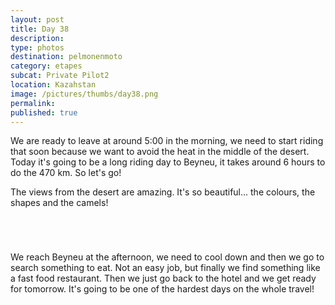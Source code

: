 ```yaml
---
layout: post
title: Day 38
description: 
type: photos
destination: pelmonenmoto
category: etapes
subcat: Private Pilot2
location: Kazahstan
image: /pictures/thumbs/day38.png
permalink: 
published: true
---
```


We are ready to leave at around 5:00 in the morning, we need to start riding that soon because we want to avoid the heat in the middle of the desert. Today it's going to be a long riding day to Beyneu, it takes around 6 hours to do the 470 km. So let's go!

The views from the desert are amazing. It's so beautiful... the colours, the shapes and the camels!

<p><a
href="https://lh3.googleusercontent.com/3cOB7IaNO_DqZP8Zn5ggL7vDbQL-anKBJgVmStte34EXkRUVRhg1NvbTQgTN4zsIf5m4CFB-aUd8byvNajz78DdUjiKtryuQie9YfUmMI-RtiO_iiwz-7zwCSYyH78X51mG-aXpJMNEBo7CnPFMo_CiodtJ4DIKyrhM1rIjL2NzEiTEKrsP_hCk8sn9V_AIhxaquNcanvPZALKQwfIgyTZ3x5ZEl_gKVG1WUgUoC6jWofuSXMl8yM2-gZsGJHqzOGEAXIfY8zITrdHy538HrJ7iL-g5nZJl-9FF_KKV2kIF8cre-JUYCi0hRq2GcKjCK7djZbB04pfAs98Lv158uOrcMNCHQ8J-tLmeoT0SzZY15QqeEcPav0xHU2ELbxO0JR3AXW95SIzW2Qw2XpuVYAEcx4VNTgJRr7DjCToEL85pBFJ1l_D19hcFUvaFri8m7pps5zUl6Y9g4Wsul06-CRUR-GiGyBn1bbV52ucPa6yD1m9B5ejKAneJut9merutSu0n2Z9mEow_2Du_EyuXjNDhw9cy9fZLZq5OK5YpNj2B-oVhkPJfD9t_6KDvXHvswDbwkvZHYKZkulTBC2J4fTnY5nUQhwyj3ew_QbiLayNuqTSNVgoZNwkxPfz7j17VvPZaS_snkcZ3f_VhqLLTIX46K0h-VLtPRnQ=w1708-h408-no"><img 
src="https://lh3.googleusercontent.com/3cOB7IaNO_DqZP8Zn5ggL7vDbQL-anKBJgVmStte34EXkRUVRhg1NvbTQgTN4zsIf5m4CFB-aUd8byvNajz78DdUjiKtryuQie9YfUmMI-RtiO_iiwz-7zwCSYyH78X51mG-aXpJMNEBo7CnPFMo_CiodtJ4DIKyrhM1rIjL2NzEiTEKrsP_hCk8sn9V_AIhxaquNcanvPZALKQwfIgyTZ3x5ZEl_gKVG1WUgUoC6jWofuSXMl8yM2-gZsGJHqzOGEAXIfY8zITrdHy538HrJ7iL-g5nZJl-9FF_KKV2kIF8cre-JUYCi0hRq2GcKjCK7djZbB04pfAs98Lv158uOrcMNCHQ8J-tLmeoT0SzZY15QqeEcPav0xHU2ELbxO0JR3AXW95SIzW2Qw2XpuVYAEcx4VNTgJRr7DjCToEL85pBFJ1l_D19hcFUvaFri8m7pps5zUl6Y9g4Wsul06-CRUR-GiGyBn1bbV52ucPa6yD1m9B5ejKAneJut9merutSu0n2Z9mEow_2Du_EyuXjNDhw9cy9fZLZq5OK5YpNj2B-oVhkPJfD9t_6KDvXHvswDbwkvZHYKZkulTBC2J4fTnY5nUQhwyj3ew_QbiLayNuqTSNVgoZNwkxPfz7j17VvPZaS_snkcZ3f_VhqLLTIX46K0h-VLtPRnQ=w1708-h408-no" alt=""></a></p>

<p><a
href="https://lh3.googleusercontent.com/sLP_6_8xw1BwTPGxqaAOo0I7brvZ0xTm5BC4WNC_KREDns5VY7eFJJcw9VQkal_S1LwYjXOzOHVyDIUwImLYTU5wQk5IpUGF0yHZ7fWIsULYoTASvDHJvhXWmJh9tS_w_QRm1baj2pjZ5XSq9uiwsyYGzKiU9_TeyRZ_xrWazb_LeftMKAd0q6qo5h7da2quHyh_tdAMDAl5C0bvX6W5qJTCAB75Otl6GrcIRaBooGpjKkXKuBY4URmmcf_0b3Iw0O_h9msf7dOnr0ifqko2Ofy6fUcSx8beU-BPX1rjsZ9GmR4MtoTEmWih8x67SJshZRhuEXEDwMDc4DS_6rBXDo13HC7gzajFA1hdgRDdAieZvi6cLppgoPi2uZzlhgTNmvxVIdtIHChB3wKy1y121YC_aDqjTQS_JFbyQ9X6pIIYgoNprmBeHB4AqLcQo7lXEWBmx1rMlTT93WN_V34aws3J55gta2wOF_mPIyg0CbLsPooqvjjPAGRNs5HW-_CPvNxKfGnG0saBUBhdIX2ooSMJcDfRhVsxvfnpk4roDOQgYR0PrDt7EUDZoXn3fJv6yTf-5GMugImZv3R5T_L3Fu-c47YSocMA_8nmzRRKHqGtbDNJLyMehIy5GLqjKx6q8n84IkMFgV1fzT8F6Y0mf_U2S97W4BJ3mg=w845-h634-no"><img 
src="https://lh3.googleusercontent.com/sLP_6_8xw1BwTPGxqaAOo0I7brvZ0xTm5BC4WNC_KREDns5VY7eFJJcw9VQkal_S1LwYjXOzOHVyDIUwImLYTU5wQk5IpUGF0yHZ7fWIsULYoTASvDHJvhXWmJh9tS_w_QRm1baj2pjZ5XSq9uiwsyYGzKiU9_TeyRZ_xrWazb_LeftMKAd0q6qo5h7da2quHyh_tdAMDAl5C0bvX6W5qJTCAB75Otl6GrcIRaBooGpjKkXKuBY4URmmcf_0b3Iw0O_h9msf7dOnr0ifqko2Ofy6fUcSx8beU-BPX1rjsZ9GmR4MtoTEmWih8x67SJshZRhuEXEDwMDc4DS_6rBXDo13HC7gzajFA1hdgRDdAieZvi6cLppgoPi2uZzlhgTNmvxVIdtIHChB3wKy1y121YC_aDqjTQS_JFbyQ9X6pIIYgoNprmBeHB4AqLcQo7lXEWBmx1rMlTT93WN_V34aws3J55gta2wOF_mPIyg0CbLsPooqvjjPAGRNs5HW-_CPvNxKfGnG0saBUBhdIX2ooSMJcDfRhVsxvfnpk4roDOQgYR0PrDt7EUDZoXn3fJv6yTf-5GMugImZv3R5T_L3Fu-c47YSocMA_8nmzRRKHqGtbDNJLyMehIy5GLqjKx6q8n84IkMFgV1fzT8F6Y0mf_U2S97W4BJ3mg=w845-h634-no" alt=""></a></p>

<p><a
href="https://lh3.googleusercontent.com/Qo2smbZ79MBQnler1xqoGfXKi7-ZpjpNg97RNrDVQsaigRol-i4ITBn2XZprlrJcoH4kg0p-7gAU5g4uGYhc4YA5bpcBqRS-A2t6UkA_hUBKPey5AMjn1eFs2mUV7P8wXg3w18Bkj3_AGlo8eY6qnFVLgnljo07UVSz1y4ypmEdUNq_tly5pTyAnr4ls5DHdWd1vgnrixI3Dn7J5VfDXuDe07iF01ZmW8xFOBIEhcgW9IXQY0285ZQIcLWxdpe3rVJ7khGqy2ZnaYSafxkobgvnTIFG6H8jMWFv3a1i7w8WfoxccnJ2Q35PI4wsvII42jtNrVy3KUMYFQlcHlV4u47JKA6IdiVc-jxiW4-VkTnkm6BShnoxEgJjAWWNibIw0i1LLNsNM-_J9WBqAM-fc5pugWF2ao9srbqLdhIj2nNAGeEMZLELvhCU0roZ47etx3nT_2NckPCGUUd3t81F3RiE67Z0vYXam52r9WfvjKhaEBBbGn9jY8pZlFwbLf8i9oUoY7PxHooCDuDa-qVRL8SwNV6oAyerTgXcfFOWEPISnxbB9UQxKQSAEpgUXeEHuCRfkuyBLQezIjnoSHDzUic4eMQF5Aghn4vtqpGHutMczGq7pcvwiJMSgfzJx7Z_TDuSF-NLA6AKvtiOiYCCq0Wkmxc9otmclqg=w1059-h794-no"><img 
src="https://lh3.googleusercontent.com/Qo2smbZ79MBQnler1xqoGfXKi7-ZpjpNg97RNrDVQsaigRol-i4ITBn2XZprlrJcoH4kg0p-7gAU5g4uGYhc4YA5bpcBqRS-A2t6UkA_hUBKPey5AMjn1eFs2mUV7P8wXg3w18Bkj3_AGlo8eY6qnFVLgnljo07UVSz1y4ypmEdUNq_tly5pTyAnr4ls5DHdWd1vgnrixI3Dn7J5VfDXuDe07iF01ZmW8xFOBIEhcgW9IXQY0285ZQIcLWxdpe3rVJ7khGqy2ZnaYSafxkobgvnTIFG6H8jMWFv3a1i7w8WfoxccnJ2Q35PI4wsvII42jtNrVy3KUMYFQlcHlV4u47JKA6IdiVc-jxiW4-VkTnkm6BShnoxEgJjAWWNibIw0i1LLNsNM-_J9WBqAM-fc5pugWF2ao9srbqLdhIj2nNAGeEMZLELvhCU0roZ47etx3nT_2NckPCGUUd3t81F3RiE67Z0vYXam52r9WfvjKhaEBBbGn9jY8pZlFwbLf8i9oUoY7PxHooCDuDa-qVRL8SwNV6oAyerTgXcfFOWEPISnxbB9UQxKQSAEpgUXeEHuCRfkuyBLQezIjnoSHDzUic4eMQF5Aghn4vtqpGHutMczGq7pcvwiJMSgfzJx7Z_TDuSF-NLA6AKvtiOiYCCq0Wkmxc9otmclqg=w1059-h794-no" alt=""></a></p>

<p><a
href="https://lh3.googleusercontent.com/gPG_9Khk5ry5--Fr7cQ-maKgPqQ5n8KD1yMYQR3VB-gM1W-f2YJe-66Y0zkw3x9acbrwWrhW8Fm791MJ7HVUDmOvnySwXJoOQD8cd55amOANYj9M79bCkhwMuedOUqEFvTqsde1X801srEcN5wTu2ukfYoDHZczfk0B4plpr685xs9_wuAosCn6BuXm8jBATzrOA6KXlkgvjEZHrJkofzMVJl86jLCqzlr3QfbESzGJwlAu2juhKzn2H7J7O9u3h32kX34bAsXWhE353UTLkDOz2BsOef6Ep5DWLcuf06dta6lOn612zEwfTtvPHvvTslUzeytLIF7YT0p2zK2WeQZOZi-tvC5tVIQ0_ArXIk7kxrYQwOaG6g6pqfJcQLOj1OPxRL-Yv8QWRNt1JAj5oF4RdaOGVUJa014E4TgG-pYVGhq5N2I1AeG-wNv2ixTpl8BV2uROUUx-r41CU_Ddneir9hhceYjO2wf0UXDCPPeWYYmvgam6mfTxI8l0MvhYduexOo5-6IHgNBV0Kg2DEgcOQhEnHrdWpm-qPbm49OmaMuFvUrM3sJVv7kxGOVxTDIjNwuUkwWSuXwhqhh580ynmTw4rC9532RAitiJWpyoV4SJR2U_eWxuMmH1cmwEos_nyW4gfR6HSguVGDSIwiQZpg5h_PRLpacQ=w845-h634-no"><img 
src="https://lh3.googleusercontent.com/gPG_9Khk5ry5--Fr7cQ-maKgPqQ5n8KD1yMYQR3VB-gM1W-f2YJe-66Y0zkw3x9acbrwWrhW8Fm791MJ7HVUDmOvnySwXJoOQD8cd55amOANYj9M79bCkhwMuedOUqEFvTqsde1X801srEcN5wTu2ukfYoDHZczfk0B4plpr685xs9_wuAosCn6BuXm8jBATzrOA6KXlkgvjEZHrJkofzMVJl86jLCqzlr3QfbESzGJwlAu2juhKzn2H7J7O9u3h32kX34bAsXWhE353UTLkDOz2BsOef6Ep5DWLcuf06dta6lOn612zEwfTtvPHvvTslUzeytLIF7YT0p2zK2WeQZOZi-tvC5tVIQ0_ArXIk7kxrYQwOaG6g6pqfJcQLOj1OPxRL-Yv8QWRNt1JAj5oF4RdaOGVUJa014E4TgG-pYVGhq5N2I1AeG-wNv2ixTpl8BV2uROUUx-r41CU_Ddneir9hhceYjO2wf0UXDCPPeWYYmvgam6mfTxI8l0MvhYduexOo5-6IHgNBV0Kg2DEgcOQhEnHrdWpm-qPbm49OmaMuFvUrM3sJVv7kxGOVxTDIjNwuUkwWSuXwhqhh580ynmTw4rC9532RAitiJWpyoV4SJR2U_eWxuMmH1cmwEos_nyW4gfR6HSguVGDSIwiQZpg5h_PRLpacQ=w845-h634-no" alt=""></a></p>

We reach Beyneu at the afternoon, we need to cool down and then we go to search something to eat. Not an easy job, but finally we find something like a fast food restaurant. Then we just go back to the hotel and we get ready for tomorrow. It's going to be one of the hardest days on the whole travel!

<p><a
href="https://lh3.googleusercontent.com/MTTJp0c1sg9YlT6qicpSloeDt_-k9LWf1SKSvxJM9m8cU04uZdQ3NmVti5Ziz2gt_DSx8PcOnlkLaAL9t0HUCW_rAHNqypmSeXR8Mc2rU_g6dPdjcK4AHjFo-KaZUXoCyIF1KYDLTEjCMraMITOef1QugUZWCMCgKOhzwBiLleI44Tns-bt7B1b90GmUjj7EmcECerH45_us-EVDgJv6f4FEwez2lCB5OFr-zC4Y8ZXwHYAyUtQUPNT9urfBKj23zos1MBiSeTsCtvPMEpKorMpYhbMt-ZhIKYm3KJEg-0QUaODOgVRaIe8CEsMORF1hPBvEUEfVUBhDhk2vNZ9Xd_p5NDfIQ_a1IOM9y5B_cRtY8-sa1SJb-ex4qbRkSje24cJPc2wbkV4InG5ZxdRqBPdrh9MQa1iCAW1CNAFKPro7CLoACjl0z4ITLtzqxsMasxWq8grFwy58VO9y-iI3WmDHu4R8JCAuE_BIVA5TYWcdcS7lm4wsJLI-0INP6J3UwOfTWNJ-VEaZI3A93Ts_8zJDvM7kFBevYUwlCkv2BssvBVswE370Hlmvb3GmMGmUezxSQuWS_TskxBUH3_Lg_55ylK1xctOGdiUmkhGaMntroIo3k9QZwAzX5YIAYgnwcU-brMnjBVDkUeXKiyx0ShJ60NcwqiRvEw=w1059-h794-no"><img 
src="https://lh3.googleusercontent.com/MTTJp0c1sg9YlT6qicpSloeDt_-k9LWf1SKSvxJM9m8cU04uZdQ3NmVti5Ziz2gt_DSx8PcOnlkLaAL9t0HUCW_rAHNqypmSeXR8Mc2rU_g6dPdjcK4AHjFo-KaZUXoCyIF1KYDLTEjCMraMITOef1QugUZWCMCgKOhzwBiLleI44Tns-bt7B1b90GmUjj7EmcECerH45_us-EVDgJv6f4FEwez2lCB5OFr-zC4Y8ZXwHYAyUtQUPNT9urfBKj23zos1MBiSeTsCtvPMEpKorMpYhbMt-ZhIKYm3KJEg-0QUaODOgVRaIe8CEsMORF1hPBvEUEfVUBhDhk2vNZ9Xd_p5NDfIQ_a1IOM9y5B_cRtY8-sa1SJb-ex4qbRkSje24cJPc2wbkV4InG5ZxdRqBPdrh9MQa1iCAW1CNAFKPro7CLoACjl0z4ITLtzqxsMasxWq8grFwy58VO9y-iI3WmDHu4R8JCAuE_BIVA5TYWcdcS7lm4wsJLI-0INP6J3UwOfTWNJ-VEaZI3A93Ts_8zJDvM7kFBevYUwlCkv2BssvBVswE370Hlmvb3GmMGmUezxSQuWS_TskxBUH3_Lg_55ylK1xctOGdiUmkhGaMntroIo3k9QZwAzX5YIAYgnwcU-brMnjBVDkUeXKiyx0ShJ60NcwqiRvEw=w1059-h794-no" alt=""></a></p>